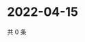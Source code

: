 # 2022-04-15

共 0 条

<!-- BEGIN WEIBO -->
<!-- 最后更新时间 Fri Apr 15 2022 19:12:59 GMT+0800 (China Standard Time) -->

<!-- END WEIBO -->
